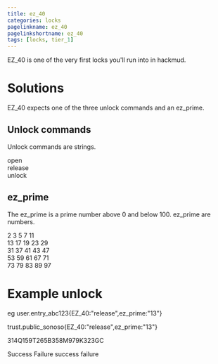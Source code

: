 ```yaml
---
title: ez_40
categories: locks
pagelinkname: ez_40
pagelinkshortname: ez_40
tags: [locks, tier_1]
---
```


EZ_40 is one of the very first locks you'll run into in hackmud.

# Solutions

EZ_40 expects one of the three unlock commands and an ez_prime.

## Unlock commands
Unlock commands are strings.

open\
release\
unlock

## ez_prime

The ez_prime is a prime number above 0 and below 100. ez_prime are numbers.

2
3
5
7
11\
13
17
19
23
29\
31
37
41
43
47\
53
59
61
67
71\
73
79
83
89
97

# Example unlock

eg user.entry_abc123{EZ_40:"release",ez_prime:"13"}

trust.public_sonoso{EZ_40:"release",ez_prime:"13"}

314Q159T265B358M979K323GC

Success Failure success failure